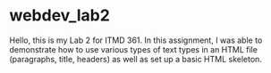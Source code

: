 # webdev_lab2
Hello, this is my Lab 2 for ITMD 361. In this assignment, I was able to demonstrate how to use various types of text types in an HTML file (paragraphs, title, headers) as well as set up a basic HTML skeleton.
